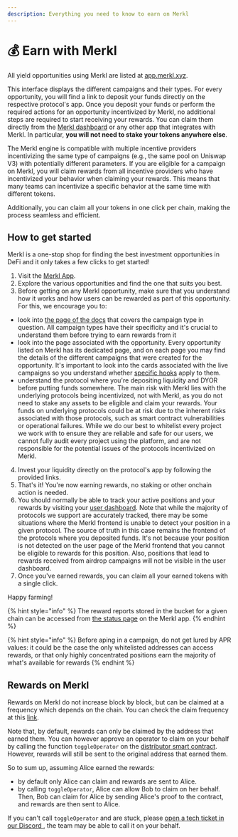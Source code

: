 ```yaml
---
description: Everything you need to know to earn on Merkl
---
```


# 💰 Earn with Merkl

All yield opportunities using Merkl are listed at [app.merkl.xyz](https://app.merkl.xyz).

This interface displays the different campaigns and their types. For every opportunity, you will find a link to deposit your funds directly on the respective protocol's app. Once you deposit your funds or perform the required actions for an opportunity incentivized by Merkl, no additional steps are required to start receiving your rewards. You can claim them directly from the [Merkl dashboard](https://app.merkl.xyz/user) or any other app that integrates with Merkl. In particular, **you will not need to stake your tokens anywhere else**.

The Merkl engine is compatible with multiple incentive providers incentivizing the same type of campaigns (e.g., the same pool on Uniswap V3) with potentially different parameters. If you are eligible for a campaign on Merkl, you will claim rewards from all incentive providers who have incentivized your behavior when claiming your rewards. This means that many teams can incentivize a specific behavior at the same time with different tokens.

Additionally, you can claim all your tokens in one click per chain, making the process seamless and efficient.

## How to get started

Merkl is a one-stop shop for finding the best investment opportunities in DeFi and it only takes a few clicks to get started!

1. Visit the [Merkl App](https://app.merkl.xyz/).
2. Explore the various opportunities and find the one that suits you best.
3. Before getting on any Merkl opportunity, make sure that you understand how it works and how users can be rewarded as part of this opportunity. For this, we encourage you to:

- look into [the page of the docs](../../mechanisms/campaigns/README.md) that covers the campaign type in question. All campaign types have their specificity and it's crucial to understand them before trying to earn rewards from it
- look into the page associated with the opportunity. Every opportunity listed on Merkl has its dedicated page, and on each page you may find the details of the different campaigns that were created for the opportunity. It's important to look into the cards associated with the live campaigns so you understand whether [specific hooks](../../mechanisms/hooks/README.md) apply to them.
- understand the protocol where you're depositing liquidity and DYOR before putting funds somewhere. The main risk with Merkl lies with the underlying protocols being incentivized, not with Merkl, as you do not need to stake any assets to be eligible and claim your rewards. Your funds on underlying protocols could be at risk due to the inherent risks associated with those protocols, such as smart contract vulnerabilities or operational failures. While we do our best to whitelist every project we work with to ensure they are reliable and safe for our users, we cannot fully audit every project using the platform, and are not responsible for the potential issues of the protocols incentivized on Merkl.

4. Invest your liquidity directly on the protocol's app by following the provided links.
5. That's it! You're now earning rewards, no staking or other onchain action is needed.
6. You should normally be able to track your active positions and your rewards by visiting your [user dashboard](https://app.merkl.xyz/user/). Note that while the majority of protocols we support are accurately tracked, there may be some situations where the Merkl frontend is unable to detect your position in a given protocol. The source of truth in this case remains the frontend of the protocols where you deposited funds. It's not because your position is not detected on the user page of the Merkl frontend that you cannot be eligible to rewards for this position. Also, positions that lead to rewards received from airdrop campaigns will not be visible in the user dashboard.
7. Once you've earned rewards, you can claim all your earned tokens with a single click.

Happy farming!

{% hint style="info" %}
The reward reports stored in the bucket for a given chain can be accessed from [the status page](https://app.merkl.xyz/status) on the Merkl app.
{% endhint %}

{% hint style="info" %}
Before aping in a campaign, do not get lured by APR values: it could be the case the only whitelisted addresses can access rewards, or that only highly concentrated positions earn the majority of what's available for rewards
{% endhint %}

## Rewards on Merkl

Rewards on Merkl do not increase block by block, but can be claimed at a frequency which depends on the chain. You can check the claim frequency at this [link](https://app.merkl.xyz/status).

Note that, by default, rewards can only be claimed by the address that earned them. You can however approve an operator to claim on your behalf by calling the function `toggleOperator` on the [distributor smart contract](https://app.merkl.xyz/status). However, rewards will still be sent to the original address that earned them.

So to sum up, assuming Alice earned the rewards:

- by default only Alice can claim and rewards are sent to Alice.
- by calling `toggleOperator`, Alice can allow Bob to claim on her behalf. Then, Bob can claim for Alice by sending Alice's proof to the contract, and rewards are then sent to Alice.

If you can't call `toggleOperator` and are stuck, please [open a tech ticket in our Discord ](https://discord.com/channels/1209830388726243369/1210212731047776357), the team may be able to call it on your behalf.
